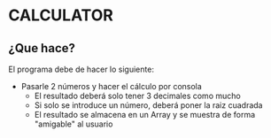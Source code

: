 # CALCULATOR

## ¿Que hace?

El programa debe de hacer lo siguiente:

* Pasarle 2 números y hacer el cálculo por consola
     * El resultado deberá solo tener 3 decimales como mucho
     * Si solo se introduce un número, deberá poner la raiz cuadrada
     * El resultado se almacena en un Array y se muestra de forma "amigable" al usuario


